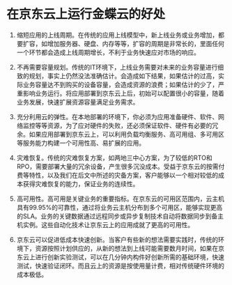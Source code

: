 # 在京东云上运行金蝶云的好处

1. 缩短应用的上线周期。在传统的应用上线模型中，新上线业务或业务增加，都要扩容，如增加服务器、硬盘、内存等等，扩容的周期是非常长的，里面任何一个环节都会造成上线周期增长，不利于业务快速应对市场的响应。

2. 不再需要容量规划。传统的IT环境下，上线业务需要对未来的业务容量进行细致的规划，事实上仍然没法准确估计。会造成如下结果，如果估计的过高，实际业务容量达不到购买的设备容量，会造成资源的浪费；如果估计的少了，严重影响业务运行。将应用部署到京东云上后，初始可以配置很小的容量，随着业务发展，快速扩展资源容量满足业务需求。

3. 充分利用云的弹性。在本地部署的环境下，你必须为应用准备硬件、软件、网络监控等等资源，为了应对硬件的失败，还必须保证软件、硬件有必要的冗余。如果应用部署到京东云上，可以利用负载均衡服务、高可用组、多可用区等服务能力构建一个可用性高、易扩展的应用。

4. 灾难恢复。传统的灾难恢复方案，如两地三中心方案，为了较低的RTO和RPO，需要部署大量的冗余设备，产生很多沉没成本。受益于京东云的按需付费等特性，以及我们在后文中所述的灾备方案，客户能够以一个相对较低的成本获得灾难恢复的能力，保证业务的连续性。

5. 高可用性。高可用是关键业务的重要指标。在京东云的可用区范围内，云主机具有99.95%的可靠性，通过将业务云主机分布到多个可用区，能够实现更高的SLA。业务的关键数据通过远程同步或异步复制技术自动将数据同步到备主机实例。这些自动化技术让京东云上的应用成就了更高的可用性。

6. 京东云可以促进低成本快速创新。当客户有些新的想法需要实践时，传统的环境下，资源按照计划供应的，从新的想法到上线可能需要数月时间，如果在京东云上进行创新实验测试，可以在几分钟内构件好创新所需的基础环境，快速测试，快速验证闭环。而且云上的资源是按使用量计费，相对传统硬件环境的成本极低。

